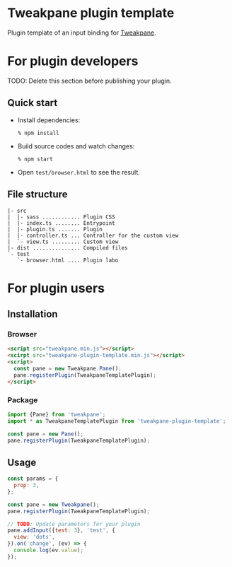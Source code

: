 # Tweakpane plugin template
Plugin template of an input binding for [Tweakpane][tweakpane].


# For plugin developers
TODO: Delete this section before publishing your plugin.


## Quick start
- Install dependencies:
  ```
  % npm install
  ```
- Build source codes and watch changes:
  ```
  % npm start
  ```
- Open `test/browser.html` to see the result.


## File structure
```
|- src
|  |- sass ............ Plugin CSS
|  |- index.ts ........ Entrypoint
|  |- plugin.ts ....... Plugin
|  |- controller.ts ... Controller for the custom view
|  `- view.ts ......... Custom view
|- dist ............... Compiled files
`- test
   `- browser.html .... Plugin labo
```


# For plugin users


## Installation


### Browser
```html
<script src="tweakpane.min.js"></script>
<scirpt src="tweakpane-plugin-template.min.js"></script>
<script>
  const pane = new Tweakpane.Pane();
  pane.registerPlugin(TweakpaneTemplatePlugin);
</script>
```


### Package
```js
import {Pane} from 'tweakpane';
import * as TweakpaneTemplatePlugin from 'tweakpane-plugin-template';

const pane = new Pane();
pane.registerPlugin(TweakpaneTemplatePlugin);
```


## Usage
```js
const params = {
  prop: 3,
};

const pane = new Tweakpane();
pane.registerPlugin(TweakpaneTemplatePlugin);

// TODO: Update parameters for your plugin
pane.addInput({test: 3}, 'test', {
  view: 'dots',
}).on('change', (ev) => {
  console.log(ev.value);
});
```


[tweakpane]: https://github.com/cocopon/tweakpane/
